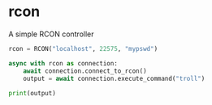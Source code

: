 # rcon
A simple RCON controller

```python
rcon = RCON("localhost", 22575, "mypswd")

async with rcon as connection:
    await connection.connect_to_rcon()
    output = await connection.execute_command("troll")
    
print(output)
```
